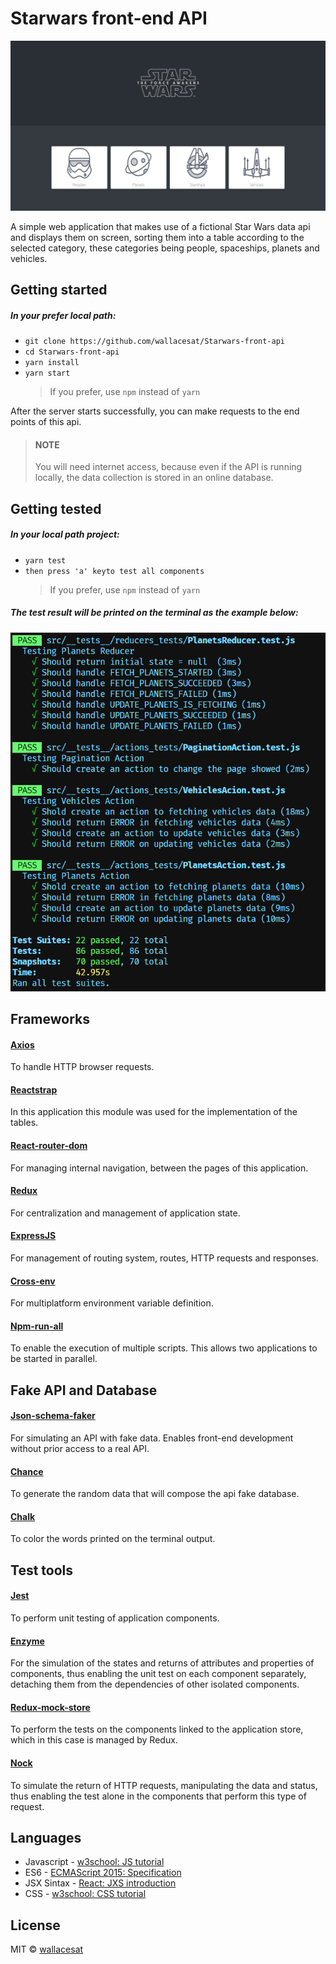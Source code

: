 # Starwars front-end API

![](src/images/docs/starwarsapifront.png)

A simple web application that makes use of a fictional Star Wars data api and displays them on screen, sorting them into a table according to the selected category, these categories being people, spaceships, planets and vehicles.

## Getting started

##### In your prefer local path:

- `git clone https://github.com/wallacesat/Starwars-front-api`
- `cd Starwars-front-api`
- `yarn install`
- `yarn start`
  > If you prefer, use `npm` instead of `yarn`

After the server starts successfully, you can make requests to the end points of this api.

> #### NOTE
>
> You will need internet access, because even if the API is running locally, the data collection is stored in an online database.

## Getting tested

##### In your local path project:

- `yarn test`
- `then press 'a' keyto test all components`
  > If you prefer, use `npm` instead of `yarn`

##### The test result will be printed on the terminal as the example below:

![](src/images/docs/test-result.png)

## Frameworks

#### [Axios](https://github.com/axios/axios)

To handle HTTP browser requests.

#### [Reactstrap](https://reactstrap.github.io/)

In this application this module was used for the implementation of the tables.

#### [React-router-dom](https://reacttraining.com/react-router/web/guides/quick-start)

For managing internal navigation, between the pages of this application.

#### [Redux](https://redux.js.org/)

For centralization and management of application state.

#### [ExpressJS](https://expressjs.com/)

For management of routing system, routes, HTTP requests and responses.

#### [Cross-env](https://www.npmjs.com/package/cross-env)

For multiplatform environment variable definition.

#### [Npm-run-all](https://www.npmjs.com/package/npm-run-all)

To enable the execution of multiple scripts. This allows two applications to be started in parallel.

## Fake API and Database

#### [Json-schema-faker](https://github.com/json-schema-faker/json-schema-faker)

For simulating an API with fake data. Enables front-end development without prior access to a real API.

#### [Chance](https://chancejs.com/)

To generate the random data that will compose the api fake database.

#### [Chalk](https://github.com/chalk/chalk)

To color the words printed on the terminal output.

## Test tools

#### [Jest](https://jestjs.io/)

To perform unit testing of application components.

#### [Enzyme](https://airbnb.io/enzyme/)

For the simulation of the states and returns of attributes and properties of components, thus enabling the unit test on each component separately, detaching them from the dependencies of other isolated components.

#### [Redux-mock-store](https://github.com/dmitry-zaets/redux-mock-store)

To perform the tests on the components linked to the application store, which in this case is managed by Redux.

#### [Nock](https://github.com/nock/nock)

To simulate the return of HTTP requests, manipulating the data and status, thus enabling the test alone in the components that perform this type of request.

## Languages

- Javascript - [w3school: JS tutorial](https://www.w3schools.com/js/)
- ES6 - [ECMAScript 2015: Specification](https://www.ecma-international.org/ecma-262/6.0/)
- JSX Sintax - [React: JXS introduction](https://pt-br.reactjs.org/docs/introducing-jsx.html)
- CSS - [w3school: CSS tutorial](https://www.w3schools.com/css/)

## License

MIT © [wallacesat](https://github.com/wallacesat/)
